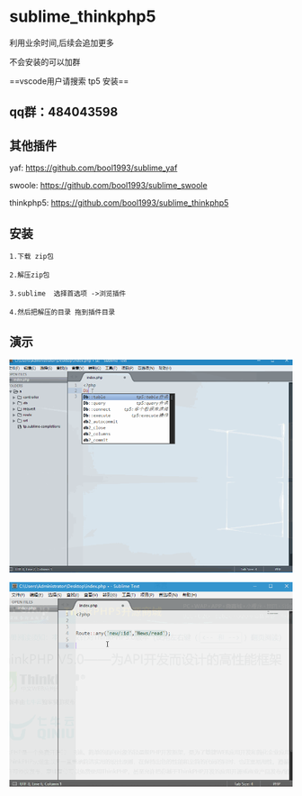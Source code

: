 # sublime_thinkphp5

利用业余时间,后续会追加更多

不会安装的可以加群

==vscode用户请搜索 tp5 安装==

## qq群：484043598

## 其他插件

yaf:
      https://github.com/bool1993/sublime_yaf

swoole:
     https://github.com/bool1993/sublime_swoole


thinkphp5:
     https://github.com/bool1993/sublime_thinkphp5
 
 
## 安装

    1.下载 zip包

    2.解压zip包

    3.sublime  选择首选项 ->浏览插件

    4.然后把解压的目录 拖到插件目录


## 演示

![1](./demo.gif)

![1](./demo2.gif)


